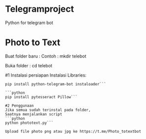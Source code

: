# Telegramproject
Python for telegram bot

# Photo to Text

Buat folder baru :
Contoh : mkdir telebot

Buka folder : cd telebot

#1 Instalasi persiapan
Instalasi Libraries:
```phython
pip install python-telegram-bot instaloader```

```python
pip install pytesseract Pillow```

#2 Penggunaan
Jika semua sudah terinstal pada folder,
Saatnya menjalankan script
```python
python phototext.py```

Upload file photo png atau jpg ke https://t.me/Photo_totextbot
